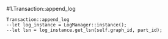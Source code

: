 #1.Transaction::append_log
```
Transaction::append_log
--let log_instance = LogManager::instance();
--let lsn = log_instance.get_lsn(self.graph_id, part_id);
```